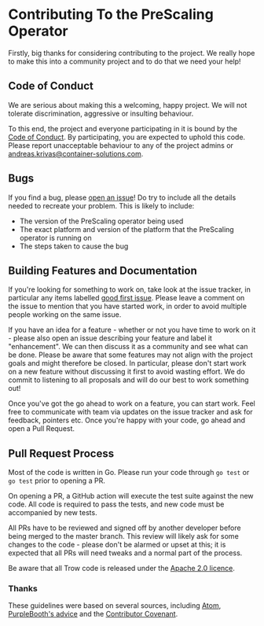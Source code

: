 # Contributing To the PreScaling Operator

Firstly, big thanks for considering contributing to the project. We really hope to make this into a community project and to do that we need your help!

## Code of Conduct

We are serious about making this a welcoming, happy project. We will not tolerate discrimination, aggressive or insulting behaviour.

To this end, the project and everyone participating in it is bound by the [Code of
Conduct](CODE_OF_CONDUCT.md). By participating, you are expected to uphold this code. Please report
unacceptable behaviour to any of the project admins or andreas.krivas@container-solutions.com.

## Bugs

If you find a bug, please [open an issue](https://github.com/ContainerSolutions/pre-scaling-operator/issues)! Do try
to include all the details needed to recreate your problem. This is likely to include:

 - The version of the PreScaling operator being used
 - The exact platform and version of the platform that the PreScaling operator is running on
 - The steps taken to cause the bug

## Building Features and Documentation

If you're looking for something to work on, take look at the issue tracker, in particular any items
labelled [good first issue](https://github.com/ContainerSolutions/pre-scaling-operator/labels/good%20first%20issue).
Please leave a comment on the issue to mention that you have started work, in order to avoid
multiple people working on the same issue.

If you have an idea for a feature - whether or not you have time to work on it - please also open an
issue describing your feature and label it "enhancement". We can then discuss it as a community and
see what can be done. Please be aware that some features may not align with the project goals and
might therefore be closed. In particular, please don't start work on a new feature without
discussing it first to avoid wasting effort. We do commit to listening to all proposals and will do
our best to work something out!

Once you've got the go ahead to work on a feature, you can start work. Feel free to communicate
with team via updates on the issue tracker and ask for feedback, pointers etc. Once you're happy
with your code, go ahead and open a Pull Request.

## Pull Request Process

Most of the code is written in Go. Please run your code
through `go test` or `go test` prior to opening a PR.

On opening a PR, a GitHub action will execute the test suite against the new code. All code is
required to pass the tests, and new code must be accompanied by new tests. 

All PRs have to be reviewed and signed off by another developer before being merged to the master
branch. This review will likely ask for some changes to the code - please don't be alarmed or upset
at this; it is expected that all PRs will need tweaks and a normal part of the process.

Be aware that all Trow code is released under the [Apache 2.0 licence](LICENSE).

### Thanks

These guidelines were based on several sources, including
[Atom](https://github.com/atom/atom/blob/master/CONTRIBUTING.md), [PurpleBooth's
advice](https://gist.github.com/PurpleBooth/b24679402957c63ec426) and the [Contributor
Covenant](https://www.contributor-covenant.org/).